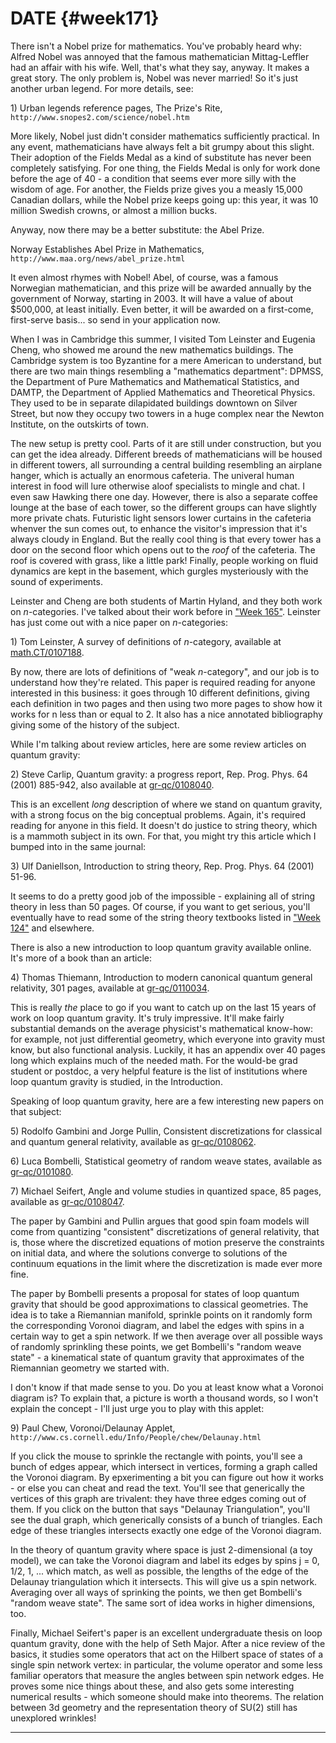 # DATE {#week171}

There isn't a Nobel prize for mathematics. You've probably heard why:
Alfred Nobel was annoyed that the famous mathematician Mittag-Leffler
had an affair with his wife. Well, that's what they say, anyway. It
makes a great story. The only problem is, Nobel was never married! So
it's just another urban legend. For more details, see:

1\) Urban legends reference pages, The Prize's Rite,
`http://www.snopes2.com/science/nobel.htm`

More likely, Nobel just didn't consider mathematics sufficiently
practical. In any event, mathematicians have always felt a bit grumpy
about this slight. Their adoption of the Fields Medal as a kind of
substitute has never been completely satisfying. For one thing, the
Fields Medal is only for work done before the age of 40 - a condition
that seems ever more silly with the wisdom of age. For another, the
Fields prize gives you a measly 15,000 Canadian dollars, while the Nobel
prize keeps going up: this year, it was 10 million Swedish crowns, or
almost a million bucks.

Anyway, now there may be a better substitute: the Abel Prize.

Norway Establishes Abel Prize in Mathematics,
`http://www.maa.org/news/abel_prize.html`

It even almost rhymes with Nobel! Abel, of course, was a famous
Norwegian mathematician, and this prize will be awarded annually by the
government of Norway, starting in 2003. It will have a value of about
\$500,000, at least initially. Even better, it will be awarded on a
first-come, first-serve basis... so send in your application now.

When I was in Cambridge this summer, I visited Tom Leinster and Eugenia
Cheng, who showed me around the new mathematics buildings. The Cambridge
system is too Byzantine for a mere American to understand, but there are
two main things resembling a "mathematics department": DPMSS, the
Department of Pure Mathematics and Mathematical Statistics, and DAMTP,
the Department of Applied Mathematics and Theoretical Physics. They used
to be in separate dilapidated buildings downtown on Silver Street, but
now they occupy two towers in a huge complex near the Newton Institute,
on the outskirts of town.

The new setup is pretty cool. Parts of it are still under construction,
but you can get the idea already. Different breeds of mathematicians
will be housed in different towers, all surrounding a central building
resembling an airplane hanger, which is actually an enormous cafeteria.
The univeral human interest in food will lure otherwise aloof
specialists to mingle and chat. I even saw Hawking there one day.
However, there is also a separate coffee lounge at the base of each
tower, so the different groups can have slightly more private chats.
Futuristic light sensors lower curtains in the cafeteria whenver the sun
comes out, to enhance the visitor's impression that it's always cloudy
in England. But the really cool thing is that every tower has a door on
the second floor which opens out to the *roof* of the cafeteria. The
roof is covered with grass, like a little park! Finally, people working
on fluid dynamics are kept in the basement, which gurgles mysteriously
with the sound of experiments.

Leinster and Cheng are both students of Martin Hyland, and they both
work on $n$-categories. I've talked about their work before in
["Week 165"](#week165). Leinster has just come out with a nice
paper on $n$-categories:

1\) Tom Leinster, A survey of definitions of $n$-category, available at
[math.CT/0107188](http://xxx.lanl.gov/abs/math.CT/0107188).

By now, there are lots of definitions of "weak $n$-category", and our
job is to understand how they're related. This paper is required
reading for anyone interested in this business: it goes through 10
different definitions, giving each definition in two pages and then
using two more pages to show how it works for n less than or equal to 2.
It also has a nice annotated bibliography giving some of the history of
the subject.

While I'm talking about review articles, here are some review articles
on quantum gravity:

2\) Steve Carlip, Quantum gravity: a progress report, Rep. Prog. Phys.
64 (2001) 885-942, also available at
[gr-qc/0108040](http://xxx.lanl.gov/abs/gr-qc/0108040).

This is an excellent *long* description of where we stand on quantum
gravity, with a strong focus on the big conceptual problems. Again,
it's required reading for anyone in this field. It doesn't do justice
to string theory, which is a mammoth subject in its own. For that, you
might try this article which I bumped into in the same journal:

3\) Ulf Daniellson, Introduction to string theory, Rep. Prog. Phys. 64
(2001) 51-96.

It seems to do a pretty good job of the impossible - explaining all of
string theory in less than 50 pages. Of course, if you want to get
serious, you'll eventually have to read some of the string theory
textbooks listed in ["Week 124"](#week124) and elsewhere.

There is also a new introduction to loop quantum gravity available
online. It's more of a book than an article:

4\) Thomas Thiemann, Introduction to modern canonical quantum general
relativity, 301 pages, available at
[gr-qc/0110034](http://xxx.lanl.gov/abs/gr-qc/0110034).

This is really *the* place to go if you want to catch up on the last 15
years of work on loop quantum gravity. It's truly impressive. It'll
make fairly substantial demands on the average physicist's mathematical
know-how: for example, not just differential geometry, which everyone
into gravity must know, but also functional analysis. Luckily, it has an
appendix over 40 pages long which explains much of the needed math. For
the would-be grad student or postdoc, a very helpful feature is the list
of institutions where loop quantum gravity is studied, in the
Introduction.

Speaking of loop quantum gravity, here are a few interesting new papers
on that subject:

5\) Rodolfo Gambini and Jorge Pullin, Consistent discretizations for
classical and quantum general relativity, available as
[gr-qc/0108062](http://xxx.lanl.gov/abs/gr-qc/0108062).

6\) Luca Bombelli, Statistical geometry of random weave states,
available as [gr-qc/0101080](http://xxx.lanl.gov/abs/gr-qc/0101080).

7\) Michael Seifert, Angle and volume studies in quantized space, 85
pages, available as
[gr-qc/0108047](http://xxx.lanl.gov/abs/gr-qc/0108047).

The paper by Gambini and Pullin argues that good spin foam models will
come from quantizing "consistent" discretizations of general
relativity, that is, those where the discretized equations of motion
preserve the constraints on initial data, and where the solutions
converge to solutions of the continuum equations in the limit where the
discretization is made ever more fine.

The paper by Bombelli presents a proposal for states of loop quantum
gravity that should be good approximations to classical geometries. The
idea is to take a Riemannian manifold, sprinkle points on it randomly
form the corresponding Voronoi diagram, and label the edges with spins
in a certain way to get a spin network. If we then average over all
possible ways of randomly sprinkling these points, we get Bombelli's
"random weave state" - a kinematical state of quantum gravity that
approximates of the Riemannian geometry we started with.

I don't know if that made sense to you. Do you at least know what a
Voronoi diagram is? To explain that, a picture is worth a thousand
words, so I won't explain the concept - I'll just urge you to play
with this applet:

9\) Paul Chew, Voronoi/Delaunay Applet,
`http://www.cs.cornell.edu/Info/People/chew/Delaunay.html`

If you click the mouse to sprinkle the rectangle with points, you'll
see a bunch of edges appear, which intersect in vertices, forming a
graph called the Voronoi diagram. By epxerimenting a bit you can figure
out how it works - or else you can cheat and read the text. You'll see
that generically the vertices of this graph are trivalent: they have
three edges coming out of them. If you click on the button that says
"Delaunay Triangulation", you'll see the dual graph, which
generically consists of a bunch of triangles. Each edge of these
triangles intersects exactly one edge of the Voronoi diagram.

In the theory of quantum gravity where space is just 2-dimensional (a
toy model), we can take the Voronoi diagram and label its edges by spins
j = 0, 1/2, 1, ... which match, as well as possible, the lengths of the
edge of the Delaunay triangulation which it intersects. This will give
us a spin network. Averaging over all ways of sprinking the points, we
then get Bombelli's "random weave state". The same sort of idea works
in higher dimensions, too.

Finally, Michael Seifert's paper is an excellent undergraduate thesis
on loop quantum gravity, done with the help of Seth Major. After a nice
review of the basics, it studies some operators that act on the Hilbert
space of states of a single spin network vertex: in particular, the
volume operator and some less familiar operators that measure the angles
between spin network edges. He proves some nice things about these, and
also gets some interesting numerical results - which someone should make
into theorems. The relation between 3d geometry and the representation
theory of SU(2) still has unexplored wrinkles!

------------------------------------------------------------------------
